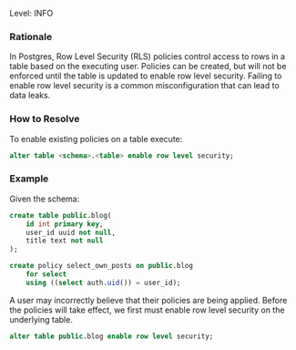
Level: INFO

### Rationale

In Postgres, Row Level Security (RLS) policies control access to rows in a table based on the executing user. Policies can be created, but will not be enforced until the table is updated to enable row level security. Failing to enable row level security is a common misconfiguration that can lead to data leaks.


### How to Resolve

To enable existing policies on a table execute:

```sql
alter table <schema>.<table> enable row level security;
```

### Example

Given the schema:

```sql
create table public.blog(
    id int primary key,
    user_id uuid not null,
    title text not null
);

create policy select_own_posts on public.blog
    for select
    using ((select auth.uid()) = user_id);
```

A user may incorrectly believe that their policies are being applied. Before the policies will take effect, we first must enable row level security on the underlying table.


```sql
alter table public.blog enable row level security;
```


